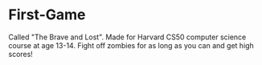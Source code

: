 # First-Game
Called "The Brave and Lost". Made for Harvard CS50 computer science course at age 13-14. Fight off zombies for as long as you can and get high scores!
